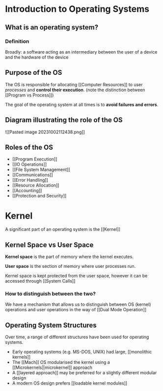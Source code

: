 # Introduction to Operating Systems
## What is an operating system?
### Definition
Broadly: a software acting as an intermediary between the user of a device and the hardware of the device
## Purpose of the OS
The OS is responsible for allocating [[Computer Resources]] to user *processes* and **control their execution**. (note the distinction between [[Program vs Process]])

The goal of the operating system at all times is to **avoid failures and errors**.
## Diagram illustrating the role of the OS

![[Pasted image 20231002112438.png]]
## Roles of the OS
- [[Program Execution]]
- [[IO Operations]]
- [[File System Management]]
- [[Communications]]
- [[Error Handling]]
- [[Resource Allocation]]
- [[Accounting]]
- [[Protection and Security]]
# Kernel
A significant part of an operating system is the [[Kernel]]
## Kernel Space vs User Space
**Kernel space** is the part of memory where the kernel executes.

**User space** is the section of memory where user processes run.

Kernel space is kept protected from the user space, however it can be accessed through [[System Calls]]
### How to distinguish between the two?
We have a mechanism that allows us to distinguish between OS (kernel) operations and user operations in the way of [[Dual Mode Operation]]
## Operating System Structures
Over time, a range of different structures have been used for operating systems. 
- Early operating systems (e.g. MS-DOS, UNIX) had large, [[monolithic kernels]]
-  The [[Mach]] OS modularised the kernel using a [[Microkernels||microkernel]] approach
- A [[layered approach]] may be preferred for a slightly different modular design 
- A modern OS design prefers [[loadable kernel modules]]


















